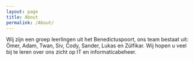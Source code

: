 ```yaml
---
layout: page
title: About
permalink: /About/
---
```


Wij zijn een groep leerlingen uit het Benedictuspoort, ons team bestaat uit: Ömer, Adam, Twan, Siv, Cody, Sander, Lukas en Zülfikar. Wij hopen u veel bij te leren over ons zicht op IT en informaticabeheer.
